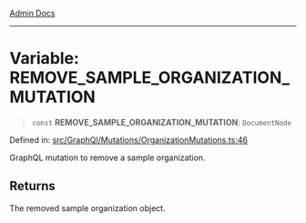 [Admin Docs](/)

***

# Variable: REMOVE\_SAMPLE\_ORGANIZATION\_MUTATION

> `const` **REMOVE\_SAMPLE\_ORGANIZATION\_MUTATION**: `DocumentNode`

Defined in: [src/GraphQl/Mutations/OrganizationMutations.ts:46](https://github.com/gautam-divyanshu/talawa-admin/blob/69cd9f147d3701d1db7821366b2c564d1fb49f77/src/GraphQl/Mutations/OrganizationMutations.ts#L46)

GraphQL mutation to remove a sample organization.

## Returns

The removed sample organization object.
